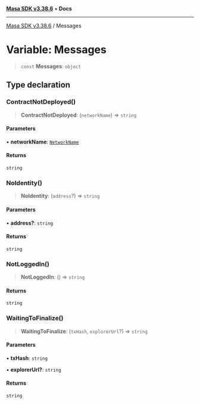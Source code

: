 [**Masa SDK v3.38.6**](../README.md) • **Docs**

***

[Masa SDK v3.38.6](../globals.md) / Messages

# Variable: Messages

> `const` **Messages**: `object`

## Type declaration

### ContractNotDeployed()

> **ContractNotDeployed**: (`networkName`) => `string`

#### Parameters

• **networkName**: [`NetworkName`](../type-aliases/NetworkName.md)

#### Returns

`string`

### NoIdentity()

> **NoIdentity**: (`address`?) => `string`

#### Parameters

• **address?**: `string`

#### Returns

`string`

### NotLoggedIn()

> **NotLoggedIn**: () => `string`

#### Returns

`string`

### WaitingToFinalize()

> **WaitingToFinalize**: (`txHash`, `explorerUrl`?) => `string`

#### Parameters

• **txHash**: `string`

• **explorerUrl?**: `string`

#### Returns

`string`
